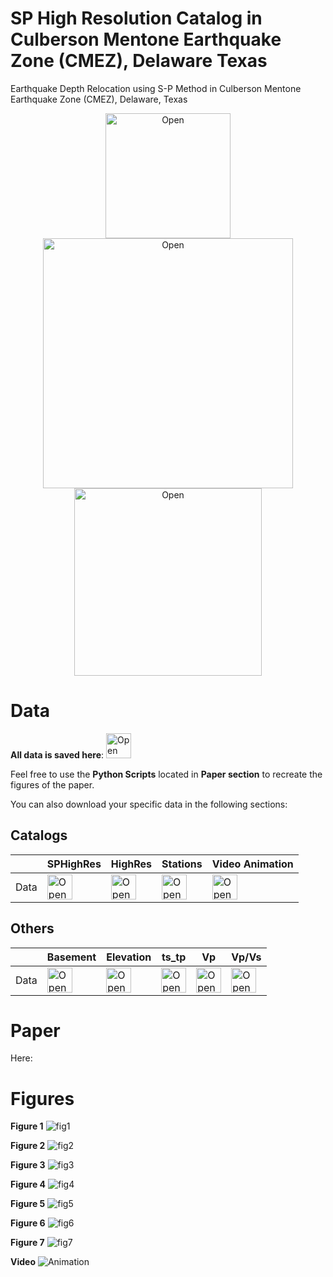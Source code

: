 # SP High Resolution Catalog in Culberson Mentone Earthquake Zone (CMEZ), Delaware Texas 

Earthquake Depth Relocation using S-P Method in Culberson Mentone Earthquake Zone (CMEZ), Delaware, Texas 

<div align="center">
<a href="https://github.com/ecastillot/CMEZ-SPHighResCatalog/blob/main/paper/fig1.png"><img src="paper/fig1.png" alt="Open" width="200"/></a> <a href="https://github.com/ecastillot/CMEZ-SPHighResCatalog/blob/main/paper/fig6.png"><img src="paper/fig6.png" alt="Open" width="400"/></a> <a href="https://github.com/ecastillot/CMEZ-SPHighResCatalog/blob/main/paper/animation.mp4"><img src="paper/animation.png" alt="Open" width="300"/></a> 
</div>

# Data

**All data is saved here**: <a href="https://cometmail-my.sharepoint.com/:f:/g/personal/edc240000_utdallas_edu/Ek_BuuZiKA1ErQctzvpquqwBAVLLJ6af5tCtjO8rRfQh2g?e=lKeYlZ"><img src="paper/onedrive.png" alt="Open" width="40"/></a> 

Feel free to use the **Python Scripts** located in **Paper section** to recreate the figures of the paper.

You can also download your specific data in the following sections:


## Catalogs

| | SPHighRes | HighRes | Stations | Video Animation |
|---|---|---|---|---|
|Data|<a href="https://cometmail-my.sharepoint.com/:f:/g/personal/edc240000_utdallas_edu/EjOftKngTz1NnwVA9PBt3h0Bg35xeK-8O1VPUQmQ_vnl4Q?e=NQPqfg"><img src="paper/onedrive.png" alt="Open" width="40"/></a> | <a href="https://cometmail-my.sharepoint.com/:f:/g/personal/edc240000_utdallas_edu/ElZ4v4MLfdZHgJIRgWh5JlcBEd9y-OgLGHqu2RC2a6ycmA?e=s6kBda"><img src="paper/onedrive.png" alt="Open" width="40"/></a> | <a href="https://cometmail-my.sharepoint.com/:f:/g/personal/edc240000_utdallas_edu/Ej0EnVRl7udEiwbnVVj_4j8B8rKE3dFGnEq61cgJ_J2OJw?e=7p0lCf"><img src="paper/onedrive.png" alt="Open" width="40"/></a> | <a href="https://cometmail-my.sharepoint.com/:v:/g/personal/edc240000_utdallas_edu/EbhO-CWLvbtKn28gfObGleQBJt9mDpqd_rRQELAdcxdOEA?e=WX9whB"><img src="paper/onedrive.png" alt="Open" width="40"/></a> |

## Others
| | Basement | Elevation | ts_tp | Vp | Vp/Vs |
|---|---|---|---|---|---|
|Data|<a href="https://cometmail-my.sharepoint.com/:f:/g/personal/edc240000_utdallas_edu/Els1pLzvvmxIg8pDo3QBA0ABXOYRqs0j-k5W6NPfDVlZdw?e=R7XeH0"><img src="paper/onedrive.png" alt="Open" width="40" /></a> |<a href="https://cometmail-my.sharepoint.com/:f:/g/personal/edc240000_utdallas_edu/Epn8fL8kmL5AuV32FFF3b5EB3IWv1ws48fX44H0Jng8Pmg?e=rFdUyO"><img src="paper/onedrive.png" alt="Open" width="40"/></a> | <a href="https://cometmail-my.sharepoint.com/:f:/g/personal/edc240000_utdallas_edu/EoNqLRaewIFEqeRo-gDMVckBmmpZqLlUbGyn1vYFUXgH_Q?e=XljPXT"><img src="paper/onedrive.png" alt="Open" width="40"/></a> | <a href="https://cometmail-my.sharepoint.com/:f:/g/personal/edc240000_utdallas_edu/EsQpX-Dqnf9Ps1yMr02NQi8B_HpHF6R41HEzzoZUgJgPrQ?e=cKtFXm"><img src="paper/onedrive.png" alt="Open" width="40"/></a> | <a href="https://cometmail-my.sharepoint.com/:f:/g/personal/edc240000_utdallas_edu/En6KfLHJlohGkRYnNPAwA8QBxBSHwsWyfg5GVR4qSjcmOg?e=Rp1AH7"><img src="paper/onedrive.png" alt="Open" width="40"/></a> |

# Paper

Here:

# Figures

**Figure 1**
![fig1](paper/fig1.png)  

**Figure 2**
![fig2](paper/fig2.png)  

**Figure 3**
![fig3](paper/fig3.png)  

**Figure 4**
![fig4](paper/fig4.png) 

**Figure 5**
![fig5](paper/fig5.png) 

**Figure 6**
![fig6](paper/fig6.png) 

**Figure 7**
![fig7](paper/fig7.png)

**Video**
![Animation](paper/animation.png)

